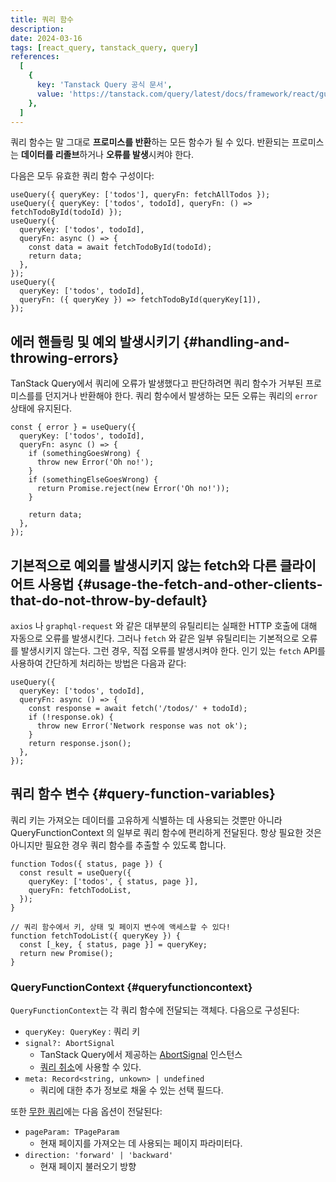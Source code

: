 ```yaml
---
title: 쿼리 함수
description:
date: 2024-03-16
tags: [react_query, tanstack_query, query]
references:
  [
    {
      key: 'Tanstack Query 공식 문서',
      value: 'https://tanstack.com/query/latest/docs/framework/react/guides/query-functions',
    },
  ]
---
```


쿼리 함수는 말 그대로 **프로미스를 반환**하는 모든 함수가 될 수 있다. 반환되는 프로미스는 **데이터를 리졸브**하거나 **오류를 발생**시켜야 한다.

다음은 모두 유효한 쿼리 함수 구성이다:

```tsx
useQuery({ queryKey: ['todos'], queryFn: fetchAllTodos });
useQuery({ queryKey: ['todos', todoId], queryFn: () => fetchTodoById(todoId) });
useQuery({
  queryKey: ['todos', todoId],
  queryFn: async () => {
    const data = await fetchTodoById(todoId);
    return data;
  },
});
useQuery({
  queryKey: ['todos', todoId],
  queryFn: ({ queryKey }) => fetchTodoById(queryKey[1]),
});
```

## 에러 핸들링 및 예외 발생시키기 {#handling-and-throwing-errors}

TanStack Query에서 쿼리에 오류가 발생했다고 판단하려면 쿼리 함수가 거부된 프로미스를를 던지거나 반환해야 한다. 쿼리 함수에서 발생하는 모든 오류는 쿼리의 `error` 상태에 유지된다.

```tsx
const { error } = useQuery({
  queryKey: ['todos', todoId],
  queryFn: async () => {
    if (somethingGoesWrong) {
      throw new Error('Oh no!');
    }
    if (somethingElseGoesWrong) {
      return Promise.reject(new Error('Oh no!'));
    }

    return data;
  },
});
```

## 기본적으로 예외를 발생시키지 않는 fetch와 다른 클라이어트 사용법 {#usage-the-fetch-and-other-clients-that-do-not-throw-by-default}

`axios` 나 `graphql-request` 와 같은 대부분의 유틸리티는 실패한 HTTP 호출에 대해 자동으로 오류를 발생시킨다. 그러나 `fetch` 와 같은 일부 유틸리티는 기본적으로 오류를 발생시키지 않는다. 그런 경우, 직접 오류를 발생시켜야 한다. 인기 있는 `fetch` API를 사용하여 간단하게 처리하는 방법은 다음과 같다:

```tsx
useQuery({
  queryKey: ['todos', todoId],
  queryFn: async () => {
    const response = await fetch('/todos/' + todoId);
    if (!response.ok) {
      throw new Error('Network response was not ok');
    }
    return response.json();
  },
});
```

## 쿼리 함수 변수 {#query-function-variables}

쿼리 키는 가져오는 데이터를 고유하게 식별하는 데 사용되는 것뿐만 아니라 QueryFunctionContext 의 일부로 쿼리 함수에 편리하게 전달된다. 항상 필요한 것은 아니지만 필요한 경우 쿼리 함수를 추출할 수 있도록 합니다.

```tsx
function Todos({ status, page }) {
  const result = useQuery({
    queryKey: ['todos', { status, page }],
    queryFn: fetchTodoList,
  });
}

// 쿼리 함수에서 키, 상태 및 페이지 변수에 액세스할 수 있다!
function fetchTodoList({ queryKey }) {
  const [_key, { status, page }] = queryKey;
  return new Promise();
}
```

### QueryFunctionContext {#queryfunctioncontext}

`QueryFunctionContext`는 각 쿼리 함수에 전달되는 객체다. 다음으로 구성된다:

- `queryKey: QueryKey` : 쿼리 키
- `signal?: AbortSignal`
  - TanStack Query에서 제공하는 [AbortSignal](https://developer.mozilla.org/en-US/docs/Web/API/AbortSignal) 인스턴스
  - [쿼리 취소](https://tanstack.com/query/latest/docs/framework/react/guides/query-cancellation)에 사용할 수 있다.
- `meta: Record<string, unkown> | undefined`
  - 쿼리에 대한 추가 정보로 채울 수 있는 선택 필드다.

또한 [무한 쿼리](https://tanstack.com/query/latest/docs/framework/react/guides/infinite-queries)에는 다음 옵션이 전달된다:

- `pageParam: TPageParam`
  - 현재 페이지를 가져오는 데 사용되는 페이지 파라미터다.
- `direction: 'forward' | 'backward'`
  - 현재 페이지 불러오기 방향
